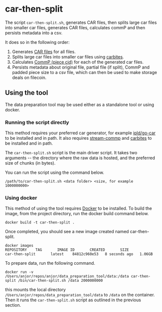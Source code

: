 # car-then-split

The script `car-then-split.sh`, generates CAR files, then splits large car files into smaller car files, generates CAR files, calculates commP and then persists metadata into a csv.  

It does so in the following order:

  1. Generates [CAR files](https://ipld.io/specs/transport/car/) for all files.
  2. Splits large car files into smaller car files using [carbites](https://github.com/alanshaw/go-carbites).
  3. Calculates [CommP (piece cid)](https://spec.filecoin.io/systems/filecoin_files/piece/) for each of the generated car files.
  4. Persists metadata about original file, partial file (if split), CommP and padded piece size to a csv file, which can then be used to make storage deals on filecoin.

## Using the tool

The data preparation tool may be used either as a standalone tool or using docker. 

### Running the script directly

This method requires your preferred car generator, for example
[ipld/go-car](https://github.com/ipld/go-car) to be installed and in path. It also requires
[stream-commp](https://github.com/filecoin-project/go-fil-commp-hashhash/tree/master/cmd/stream-commp)
and [carbites](https://github.com/alanshaw/go-carbites)
to be installed and in path.

The `car-then-split.sh` script is the main driver script. It takes two arguments -- the
directory where the raw data is hosted, and the preferred size of chunks (in bytes). 

You can run the script using the command below.

```shell
/path/to/car-then-split.sh <data folder> <size, for example 1000000000>
```
### Using docker 

This method of using the tool requires [Docker](https://docs.docker.com/get-docker/) to be
installed. To build the image, from the project directory, run the docker build command
below.

```shell
docker build -t car-then-split .
```
Once completed, you should see a new image created named car-then-split.
```shell
docker images
REPOSITORY    TAG       IMAGE ID       CREATED       SIZE
car-then-split       latest    84812c960e53   8 seconds ago   1.06GB
```

To prepare data, run the following command.
```shell
docker run -v /Users/anjor/repos/anjor/data_preparation_tool/data:/data car-then-split /bin/car-then-split.sh /data 2000000000
```

this mounts the local directory `/Users/anjor/repos/data_preparation_tool/data` to `/data`
on the container. Then it runs the `car-then-split.sh` script as outlined in the previous section.

